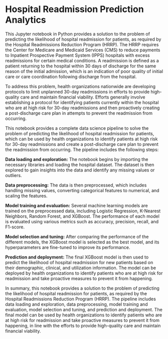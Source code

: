 # Hospital Readmission Prediction Analytics

This Jupyter notebook in Python provides a solution to the problem of predicting the likelihood of hospital readmission for patients, as required by the Hospital Readmissions Reduction Program (HRRP). The HRRP requires the Center for Medicare and Medicaid Services (CMS) to reduce payments to Inpatient Prospective Payment System (IPPS) hospitals with excess readmissions for certain medical conditions. A readmission is defined as a patient returning to the hospital within 30 days of discharge for the same reason of the initial admission, which is an indication of poor quality of initial care or care coordination following discharge from the hospital.

To address this problem, health organizations nationwide are developing protocols to limit unplanned 30-day readmissions in efforts to provide high-quality care and maintain financial viability. Efforts generally involve establishing a protocol for identifying patients currently within the hospital who are at high risk for 30-day readmissions and then proactively creating a post-discharge care plan in attempts to prevent the readmission from occurring.

This notebook provides a complete data science pipeline to solve the problem of predicting the likelihood of hospital readmission for patients, which can be used by health organizations to identify patients at high risk for 30-day readmissions and create a post-discharge care plan to prevent the readmission from occurring. The pipeline includes the following steps:

**Data loading and exploration:** The notebook begins by importing the necessary libraries and loading the hospital dataset. The dataset is then explored to gain insights into the data and identify any missing values or outliers.

**Data preprocessing:** The data is then preprocessed, which includes handling missing values, converting categorical features to numerical, and scaling the features.

**Model training and evaluation:** Several machine learning models are trained on the preprocessed data, including Logistic Regression, K-Nearest Neighbors, Random Forest, and XGBoost. The performance of each model is evaluated using various metrics such as accuracy, precision, recall, and F1-score.

**Model selection and tuning:** After comparing the performance of the different models, the XGBoost model is selected as the best model, and its hyperparameters are fine-tuned to improve its performance.

**Prediction and deployment:** The final XGBoost model is then used to predict the likelihood of hospital readmission for new patients based on their demographic, clinical, and utilization information. The model can be deployed by health organizations to identify patients who are at high risk for readmission and take proactive measures to prevent it from happening.

In summary, this notebook provides a solution to the problem of predicting the likelihood of hospital readmission for patients, as required by the Hospital Readmissions Reduction Program (HRRP). The pipeline includes data loading and exploration, data preprocessing, model training and evaluation, model selection and tuning, and prediction and deployment. The final model can be used by health organizations to identify patients who are at high risk for readmission and take proactive measures to prevent it from happening, in line with the efforts to provide high-quality care and maintain financial viability.
